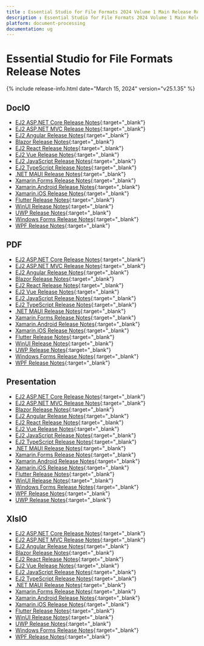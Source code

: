 ```yaml
---
title : Essential Studio for File Formats 2024 Volume 1 Main Release Release Notes  
description : Essential Studio for File Formats 2024 Volume 1 Main Release Release Notes  
platform: document-processing
documentation: ug
---
```


# Essential Studio for File Formats  Release Notes  

{% include release-info.html date="March 15, 2024" version="v25.1.35" %} 


## DocIO

* [EJ2 ASP.NET Core Release Notes](https://ej2.syncfusion.com/aspnetcore/documentation/release-notes/25.1.35#docio){:target="_blank"}
* [EJ2 ASP.NET MVC Release Notes](https://ej2.syncfusion.com/aspnetmvc/documentation/release-notes/25.1.35#docio){:target="_blank"}
* [EJ2 Angular Release Notes](https://ej2.syncfusion.com/angular/documentation/release-notes/25.1.35#docio){:target="_blank"}
* [Blazor Release Notes](https://blazor.syncfusion.com/documentation/release-notes/25.1.35#docio){:target="_blank"}
* [EJ2 React Release Notes](https://ej2.syncfusion.com/react/documentation/release-notes/25.1.35#docio){:target="_blank"}
* [EJ2 Vue  Release Notes](https://ej2.syncfusion.com/vue/documentation/release-notes/25.1.35#docio){:target="_blank"}
* [EJ2 JavaScript Release Notes](https://ej2.syncfusion.com/javascript/documentation/release-notes/25.1.35#docio){:target="_blank"}
* [EJ2 TypeScript Release Notes](https://ej2.syncfusion.com/documentation/release-notes/25.1.35#docio){:target="_blank"}
* [.NET MAUI Release Notes](/maui/release-notes/v25.1.35#docio){:target="_blank"}
* [Xamarin.Forms Release Notes](/xamarin/release-notes/v25.1.35#docio){:target="_blank"}
* [Xamarin.Android Release Notes](/xamarin-android/release-notes/v25.1.35#docio){:target="_blank"}
* [Xamarin.iOS Release Notes](/xamarin-ios/release-notes/v25.1.35#docio){:target="_blank"}
* [Flutter Release Notes](/flutter/release-notes/v25.1.35#docio){:target="_blank"}
* [WinUI Release Notes](/winui/release-notes/v25.1.35#docio){:target="_blank"}
* [UWP Release Notes](/uwp/release-notes/v25.1.35#docio){:target="_blank"}
* [Windows Forms Release Notes](/windowsforms/release-notes/v25.1.35#docio){:target="_blank"}
* [WPF Release Notes](/wpf/release-notes/v25.1.35#docio){:target="_blank"}



## PDF

* [EJ2 ASP.NET Core Release Notes](https://ej2.syncfusion.com/aspnetcore/documentation/release-notes/25.1.35#pdf){:target="_blank"}
* [EJ2 ASP.NET MVC Release Notes](https://ej2.syncfusion.com/aspnetmvc/documentation/release-notes/25.1.35#pdf){:target="_blank"}
* [EJ2 Angular Release Notes](https://ej2.syncfusion.com/angular/documentation/release-notes/25.1.35#pdf){:target="_blank"}
* [Blazor Release Notes](https://blazor.syncfusion.com/documentation/release-notes/25.1.35#pdf){:target="_blank"}
* [EJ2 React Release Notes](https://ej2.syncfusion.com/react/documentation/release-notes/25.1.35#pdf){:target="_blank"}
* [EJ2 Vue  Release Notes](https://ej2.syncfusion.com/vue/documentation/release-notes/25.1.35#pdf){:target="_blank"}
* [EJ2 JavaScript Release Notes](https://ej2.syncfusion.com/javascript/documentation/release-notes/25.1.35#pdf){:target="_blank"}
* [EJ2 TypeScript Release Notes](https://ej2.syncfusion.com/documentation/release-notes/25.1.35#pdf){:target="_blank"}
* [.NET MAUI Release Notes](/maui/release-notes/v25.1.35#pdf){:target="_blank"}
* [Xamarin.Forms Release Notes](/xamarin/release-notes/v25.1.35#pdf){:target="_blank"}
* [Xamarin.Android Release Notes](/xamarin-android/release-notes/v25.1.35#pdf){:target="_blank"}
* [Xamarin.iOS Release Notes](/xamarin-ios/release-notes/v25.1.35#pdf){:target="_blank"}
* [Flutter Release Notes](/flutter/release-notes/v25.1.35#pdf){:target="_blank"}
* [WinUI Release Notes](/winui/release-notes/v25.1.35#pdf){:target="_blank"}
* [UWP Release Notes](/uwp/release-notes/v25.1.35#pdf){:target="_blank"}
* [Windows Forms Release Notes](/windowsforms/release-notes/v25.1.35#pdf){:target="_blank"}
* [WPF Release Notes](/wpf/release-notes/v25.1.35#pdf){:target="_blank"}


## Presentation

* [EJ2 ASP.NET Core Release Notes](https://ej2.syncfusion.com/aspnetcore/documentation/release-notes/25.1.35#presentation){:target="_blank"}
* [EJ2 ASP.NET MVC Release Notes](https://ej2.syncfusion.com/aspnetmvc/documentation/release-notes/25.1.35#presentation){:target="_blank"}
* [Blazor Release Notes](https://blazor.syncfusion.com/documentation/release-notes/25.1.35#presentation){:target="_blank"}
* [EJ2 Angular Release Notes](https://ej2.syncfusion.com/angular/documentation/release-notes/25.1.35#presentation){:target="_blank"}
* [EJ2 React Release Notes](https://ej2.syncfusion.com/react/documentation/release-notes/25.1.35#presentation){:target="_blank"}
* [EJ2 Vue  Release Notes](https://ej2.syncfusion.com/vue/documentation/release-notes/25.1.35#presentation){:target="_blank"}
* [EJ2 JavaScript Release Notes](https://ej2.syncfusion.com/javascript/documentation/release-notes/25.1.35#presentation){:target="_blank"}
* [EJ2 TypeScript Release Notes](https://ej2.syncfusion.com/documentation/release-notes/25.1.35#presentation){:target="_blank"}
* [.NET MAUI Release Notes](/maui/release-notes/v25.1.35#presentation){:target="_blank"}
* [Xamarin.Forms Release Notes](/xamarin/release-notes/v25.1.35#presentation){:target="_blank"}
* [Xamarin.Android Release Notes](/xamarin-android/release-notes/v25.1.35#presentation){:target="_blank"}
* [Xamarin.iOS Release Notes](/xamarin-ios/release-notes/v25.1.35#presentation){:target="_blank"}
* [Flutter Release Notes](/flutter/release-notes/v25.1.35#presentation){:target="_blank"}
* [WinUI Release Notes](/winui/release-notes/v25.1.35#presentation){:target="_blank"}
* [Windows Forms Release Notes](/windowsforms/release-notes/v25.1.35#presentation){:target="_blank"}
* [WPF Release Notes](/wpf/release-notes/v25.1.35#presentation){:target="_blank"}
* [UWP Release Notes](/uwp/release-notes/v25.1.35#presentation){:target="_blank"}



## XlsIO

* [EJ2 ASP.NET Core Release Notes](https://ej2.syncfusion.com/aspnetcore/documentation/release-notes/25.1.35#xlsio){:target="_blank"}
* [EJ2 ASP.NET MVC Release Notes](https://ej2.syncfusion.com/aspnetmvc/documentation/release-notes/25.1.35#xlsio){:target="_blank"}
* [EJ2 Angular Release Notes](https://ej2.syncfusion.com/angular/documentation/release-notes/25.1.35#xlsio){:target="_blank"}
* [Blazor Release Notes](https://blazor.syncfusion.com/documentation/release-notes/25.1.35#xlsio){:target="_blank"}
* [EJ2 React Release Notes](https://ej2.syncfusion.com/react/documentation/release-notes/25.1.35#xlsio){:target="_blank"}
* [EJ2 Vue  Release Notes](https://ej2.syncfusion.com/vue/documentation/release-notes/25.1.35#xlsio){:target="_blank"}
* [EJ2 JavaScript Release Notes](https://ej2.syncfusion.com/javascript/documentation/release-notes/25.1.35#xlsio){:target="_blank"}
* [EJ2 TypeScript Release Notes](https://ej2.syncfusion.com/documentation/release-notes/25.1.35#xlsio){:target="_blank"}
* [.NET MAUI Release Notes](/maui/release-notes/v25.1.35#xlsio){:target="_blank"}
* [Xamarin.Forms Release Notes](/xamarin/release-notes/v25.1.35#xlsio){:target="_blank"}
* [Xamarin.Android Release Notes](/xamarin-android/release-notes/v25.1.35#xlsio){:target="_blank"}
* [Xamarin.iOS Release Notes](/xamarin-ios/release-notes/v25.1.35#xlsio){:target="_blank"}
* [Flutter Release Notes](/flutter/release-notes/v25.1.35#xlsio){:target="_blank"}
* [WinUI Release Notes](/winui/release-notes/v25.1.35#xlsio){:target="_blank"}
* [UWP Release Notes](/uwp/release-notes/v25.1.35#xlsio){:target="_blank"}
* [Windows Forms Release Notes](/windowsforms/release-notes/v25.1.35#xlsio){:target="_blank"}
* [WPF Release Notes](/wpf/release-notes/v25.1.35#xlsio){:target="_blank"}


